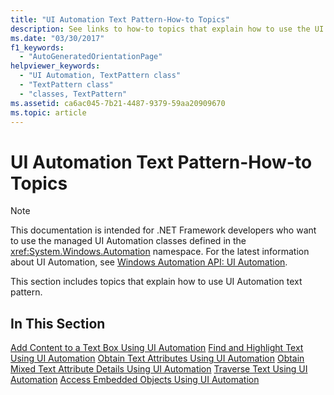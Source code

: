 ```yaml
---
title: "UI Automation Text Pattern-How-to Topics"
description: See links to how-to topics that explain how to use the UI Automation text pattern. The topics include adding content to a text box, traversing text, and more.
ms.date: "03/30/2017"
f1_keywords:
  - "AutoGeneratedOrientationPage"
helpviewer_keywords:
  - "UI Automation, TextPattern class"
  - "TextPattern class"
  - "classes, TextPattern"
ms.assetid: ca6ac045-7b21-4487-9379-59aa20909670
ms.topic: article
---
```

# UI Automation Text Pattern-How-to Topics

> [!NOTE]
> This documentation is intended for .NET Framework developers who want to use the managed UI Automation classes defined in the <xref:System.Windows.Automation> namespace. For the latest information about UI Automation, see [Windows Automation API: UI Automation](/windows/win32/winauto/entry-uiauto-win32).

 This section includes topics that explain how to use UI Automation text pattern.

## In This Section

 [Add Content to a Text Box Using UI Automation](add-content-to-a-text-box-using-ui-automation.md)
 [Find and Highlight Text Using UI Automation](find-and-highlight-text-using-ui-automation.md)
 [Obtain Text Attributes Using UI Automation](obtain-text-attributes-using-ui-automation.md)
 [Obtain Mixed Text Attribute Details Using UI Automation](obtain-mixed-text-attribute-details-using-ui-automation.md)
 [Traverse Text Using UI Automation](traverse-text-using-ui-automation.md)
 [Access Embedded Objects Using UI Automation](access-embedded-objects-using-ui-automation.md)
